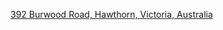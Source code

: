  <a href="https://goo.gl/maps/ZCrdykSu2odP6d9P8">392 Burwood Road, Hawthorn, Victoria, Australia</a>
